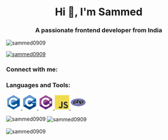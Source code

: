 <h1 align="center">Hi 👋, I'm Sammed</h1>
<h3 align="center">A passionate frontend developer from India</h3>

<p align="left"> <img src="https://komarev.com/ghpvc/?username=sammed0909&label=Profile%20views&color=0e75b6&style=flat" alt="sammed0909" /> </p>

<p align="left"> <a href="https://github.com/ryo-ma/github-profile-trophy"><img src="https://github-profile-trophy.vercel.app/?username=sammed0909" alt="sammed0909" /></a> </p>

<h3 align="left">Connect with me:</h3>
<p align="left">
</p>

<h3 align="left">Languages and Tools:</h3>
<p align="left"> <a href="https://www.cprogramming.com/" target="_blank" rel="noreferrer"> <img src="https://raw.githubusercontent.com/devicons/devicon/master/icons/c/c-original.svg" alt="c" width="40" height="40"/> </a> <a href="https://www.w3schools.com/cpp/" target="_blank" rel="noreferrer"> <img src="https://raw.githubusercontent.com/devicons/devicon/master/icons/cplusplus/cplusplus-original.svg" alt="cplusplus" width="40" height="40"/> </a> <a href="https://www.w3schools.com/cs/" target="_blank" rel="noreferrer"> <img src="https://raw.githubusercontent.com/devicons/devicon/master/icons/csharp/csharp-original.svg" alt="csharp" width="40" height="40"/> </a> <a href="https://developer.mozilla.org/en-US/docs/Web/JavaScript" target="_blank" rel="noreferrer"> <img src="https://raw.githubusercontent.com/devicons/devicon/master/icons/javascript/javascript-original.svg" alt="javascript" width="40" height="40"/> </a> <a href="https://www.php.net" target="_blank" rel="noreferrer"> <img src="https://raw.githubusercontent.com/devicons/devicon/master/icons/php/php-original.svg" alt="php" width="40" height="40"/> </a> </p>

<p><img align="left" src="https://github-readme-stats.vercel.app/api/top-langs?username=sammed0909&show_icons=true&locale=en&layout=compact" alt="sammed0909" /></p>

<p>&nbsp;<img align="center" src="https://github-readme-stats.vercel.app/api?username=sammed0909&show_icons=true&locale=en" alt="sammed0909" /></p>

<p><img align="center" src="https://github-readme-streak-stats.herokuapp.com/?user=sammed0909&" alt="sammed0909" /></p>
